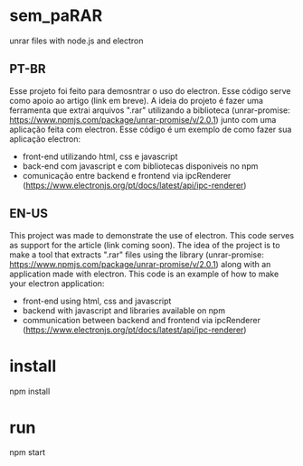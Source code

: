 # sem_paRAR
unrar files with node.js and electron

## PT-BR

Esse projeto foi feito para demosntrar o uso do electron. Esse código serve como apoio ao artigo (link em breve).
A ideia do projeto é fazer uma ferramenta que extrai arquivos ".rar" utilizando a biblioteca (unrar-promise: https://www.npmjs.com/package/unrar-promise/v/2.0.1)
junto com uma aplicação feita com electron. Esse código é um exemplo de como fazer sua aplicação electron:
- front-end utilizando html, css e javascript
- back-end com javascript e com bibliotecas disponiveis no npm
- comunicação entre backend e frontend via ipcRenderer (https://www.electronjs.org/pt/docs/latest/api/ipc-renderer)

## EN-US
This project was made to demonstrate the use of electron. This code serves as support for the article (link coming soon).
The idea of the project is to make a tool that extracts ".rar" files using the library (unrar-promise: https://www.npmjs.com/package/unrar-promise/v/2.0.1)
along with an application made with electron. This code is an example of how to make your electron application:
- front-end using html, css and javascript
- backend with javascript and libraries available on npm
- communication between backend and frontend via ipcRenderer (https://www.electronjs.org/pt/docs/latest/api/ipc-renderer)

# install
npm install

# run 
npm start
